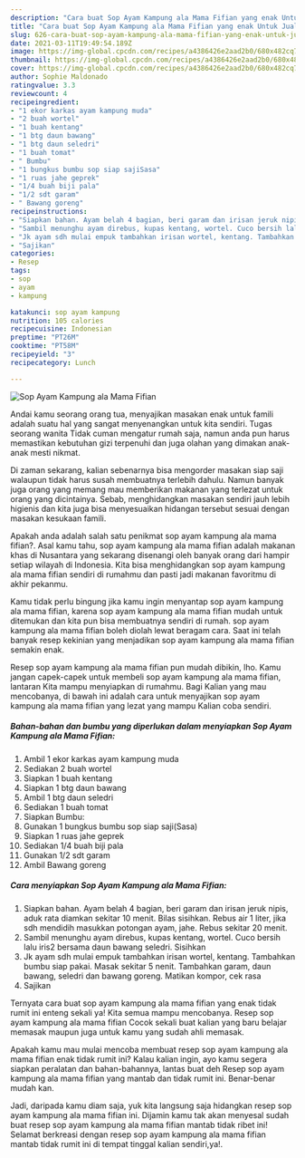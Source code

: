 ```yaml
---
description: "Cara buat Sop Ayam Kampung ala Mama Fifian yang enak Untuk Jualan"
title: "Cara buat Sop Ayam Kampung ala Mama Fifian yang enak Untuk Jualan"
slug: 626-cara-buat-sop-ayam-kampung-ala-mama-fifian-yang-enak-untuk-jualan
date: 2021-03-11T19:49:54.189Z
image: https://img-global.cpcdn.com/recipes/a4386426e2aad2b0/680x482cq70/sop-ayam-kampung-ala-mama-fifian-foto-resep-utama.jpg
thumbnail: https://img-global.cpcdn.com/recipes/a4386426e2aad2b0/680x482cq70/sop-ayam-kampung-ala-mama-fifian-foto-resep-utama.jpg
cover: https://img-global.cpcdn.com/recipes/a4386426e2aad2b0/680x482cq70/sop-ayam-kampung-ala-mama-fifian-foto-resep-utama.jpg
author: Sophie Maldonado
ratingvalue: 3.3
reviewcount: 4
recipeingredient:
- "1 ekor karkas ayam kampung muda"
- "2 buah wortel"
- "1 buah kentang"
- "1 btg daun bawang"
- "1 btg daun seledri"
- "1 buah tomat"
- " Bumbu"
- "1 bungkus bumbu sop siap sajiSasa"
- "1 ruas jahe geprek"
- "1/4 buah biji pala"
- "1/2 sdt garam"
- " Bawang goreng"
recipeinstructions:
- "Siapkan bahan. Ayam belah 4 bagian, beri garam dan irisan jeruk nipis, aduk rata diamkan sekitar 10 menit. Bilas sisihkan. Rebus air 1 liter, jika sdh mendidih masukkan potongan ayam, jahe. Rebus sekitar 20 menit."
- "Sambil menunghu ayam direbus, kupas kentang, wortel. Cuco bersih lalu iris2 bersama daun bawang seledri. Sisihkan"
- "Jk ayam sdh mulai empuk tambahkan irisan wortel, kentang. Tambahkan bumbu siap pakai. Masak sekitar 5 nenit. Tambahkan garam, daun bawang, seledri dan bawang goreng. Matikan kompor, cek rasa"
- "Sajikan"
categories:
- Resep
tags:
- sop
- ayam
- kampung

katakunci: sop ayam kampung 
nutrition: 105 calories
recipecuisine: Indonesian
preptime: "PT26M"
cooktime: "PT58M"
recipeyield: "3"
recipecategory: Lunch

---
```



![Sop Ayam Kampung ala Mama Fifian](https://img-global.cpcdn.com/recipes/a4386426e2aad2b0/680x482cq70/sop-ayam-kampung-ala-mama-fifian-foto-resep-utama.jpg)

Andai kamu seorang orang tua, menyajikan masakan enak untuk famili adalah suatu hal yang sangat menyenangkan untuk kita sendiri. Tugas seorang  wanita Tidak cuman mengatur rumah saja, namun anda pun harus memastikan kebutuhan gizi terpenuhi dan juga olahan yang dimakan anak-anak mesti nikmat.

Di zaman  sekarang, kalian sebenarnya bisa mengorder masakan siap saji walaupun tidak harus susah membuatnya terlebih dahulu. Namun banyak juga orang yang memang mau memberikan makanan yang terlezat untuk orang yang dicintainya. Sebab, menghidangkan masakan sendiri jauh lebih higienis dan kita juga bisa menyesuaikan hidangan tersebut sesuai dengan masakan kesukaan famili. 



Apakah anda adalah salah satu penikmat sop ayam kampung ala mama fifian?. Asal kamu tahu, sop ayam kampung ala mama fifian adalah makanan khas di Nusantara yang sekarang disenangi oleh banyak orang dari hampir setiap wilayah di Indonesia. Kita bisa menghidangkan sop ayam kampung ala mama fifian sendiri di rumahmu dan pasti jadi makanan favoritmu di akhir pekanmu.

Kamu tidak perlu bingung jika kamu ingin menyantap sop ayam kampung ala mama fifian, karena sop ayam kampung ala mama fifian mudah untuk ditemukan dan kita pun bisa membuatnya sendiri di rumah. sop ayam kampung ala mama fifian boleh diolah lewat beragam cara. Saat ini telah banyak resep kekinian yang menjadikan sop ayam kampung ala mama fifian semakin enak.

Resep sop ayam kampung ala mama fifian pun mudah dibikin, lho. Kamu jangan capek-capek untuk membeli sop ayam kampung ala mama fifian, lantaran Kita mampu menyiapkan di rumahmu. Bagi Kalian yang mau mencobanya, di bawah ini adalah cara untuk menyajikan sop ayam kampung ala mama fifian yang lezat yang mampu Kalian coba sendiri.

<!--inarticleads1-->

##### Bahan-bahan dan bumbu yang diperlukan dalam menyiapkan Sop Ayam Kampung ala Mama Fifian:

1. Ambil 1 ekor karkas ayam kampung muda
1. Sediakan 2 buah wortel
1. Siapkan 1 buah kentang
1. Siapkan 1 btg daun bawang
1. Ambil 1 btg daun seledri
1. Sediakan 1 buah tomat
1. Siapkan  Bumbu:
1. Gunakan 1 bungkus bumbu sop siap saji(Sasa)
1. Siapkan 1 ruas jahe geprek
1. Sediakan 1/4 buah biji pala
1. Gunakan 1/2 sdt garam
1. Ambil  Bawang goreng




<!--inarticleads2-->

##### Cara menyiapkan Sop Ayam Kampung ala Mama Fifian:

1. Siapkan bahan. Ayam belah 4 bagian, beri garam dan irisan jeruk nipis, aduk rata diamkan sekitar 10 menit. Bilas sisihkan. Rebus air 1 liter, jika sdh mendidih masukkan potongan ayam, jahe. Rebus sekitar 20 menit.
1. Sambil menunghu ayam direbus, kupas kentang, wortel. Cuco bersih lalu iris2 bersama daun bawang seledri. Sisihkan
1. Jk ayam sdh mulai empuk tambahkan irisan wortel, kentang. Tambahkan bumbu siap pakai. Masak sekitar 5 nenit. Tambahkan garam, daun bawang, seledri dan bawang goreng. Matikan kompor, cek rasa
1. Sajikan




Ternyata cara buat sop ayam kampung ala mama fifian yang enak tidak rumit ini enteng sekali ya! Kita semua mampu mencobanya. Resep sop ayam kampung ala mama fifian Cocok sekali buat kalian yang baru belajar memasak maupun juga untuk kamu yang sudah ahli memasak.

Apakah kamu mau mulai mencoba membuat resep sop ayam kampung ala mama fifian enak tidak rumit ini? Kalau kalian ingin, ayo kamu segera siapkan peralatan dan bahan-bahannya, lantas buat deh Resep sop ayam kampung ala mama fifian yang mantab dan tidak rumit ini. Benar-benar mudah kan. 

Jadi, daripada kamu diam saja, yuk kita langsung saja hidangkan resep sop ayam kampung ala mama fifian ini. Dijamin kamu tak akan menyesal sudah buat resep sop ayam kampung ala mama fifian mantab tidak ribet ini! Selamat berkreasi dengan resep sop ayam kampung ala mama fifian mantab tidak rumit ini di tempat tinggal kalian sendiri,ya!.

